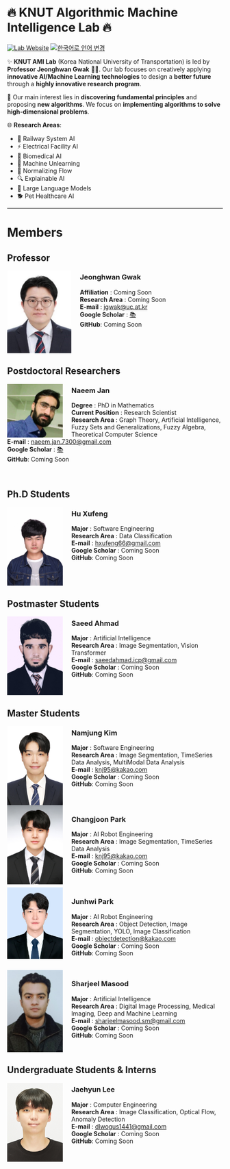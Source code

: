 # 🔥 KNUT Algorithmic Machine Intelligence Lab 🔥
[![Lab Website](https://img.shields.io/badge/Visit%20Lab%20Website-0085ff?style=for-the-badge&logo=googlechrome&logoColor=white)](https://sites.google.com/site/gistaimi/home) [![한국어로 언어 변경](https://img.shields.io/badge/한국어로%20언어%20변경-ff4500?style=for-the-badge&logo=googletranslate&logoColor=white)](./README.md)


✨ **KNUT AMI Lab** (Korea National University of Transportation) is led by **Professor Jeonghwan Gwak** 👨‍🏫. Our lab focuses on creatively applying **innovative AI/Machine Learning technologies** to design a **better future** through a **highly innovative research program**.

🎯 Our main interest lies in **discovering fundamental principles** and proposing **new algorithms**. We focus on **implementing algorithms to solve high-dimensional problems**.

🌐 **Research Areas**:
- 🚆 Railway System AI
- ⚡ Electrical Facility AI
- 🧬 Biomedical AI
- 🧠 Machine Unlearning
- 🔄 Normalizing Flow
- 🔍 Explainable AI
- 📝 Large Language Models
- 🐕 Pet Healthcare AI

---

# Members

## Professor
<img src="./members/교수님_증명사진.png" width="150" align="left" style="margin-right: 20px; vertical-align: top; border: none;" />

<h3>Jeonghwan Gwak</h3>  

**Affiliation** : Coming Soon  
**Research Area** : Coming Soon  
**E-mail** : jgwak@uc.at.kr  
**Google Scholar** : [📚](https://scholar.google.co.kr/citations?hl=ko&user=S4f2ALkAAAAJ)  
**GitHub**: Coming Soon  

<br clear="left"/>

## Postdoctoral Researchers
<img src="./members/NaeemJan.png" width="130" align="left" style="margin-right: 20px; vertical-align: top; border: none;" />

<h3>Naeem Jan</h3>  

**Degree** : PhD in Mathematics  
**Current Position** : Research Scientist  
**Research Area** : Graph Theory, Artificial Intelligence, Fuzzy Sets and Generalizations, Fuzzy Algebra, Theoretical Computer Science  
**E-mail** : naeem.jan.7300@gmail.com  
**Google Scholar** : [📚](https://scholar.google.com/citations?user=N1p49AgAAAAJ&hl=en)  
**GitHub**: Coming Soon  

<br clear="left"/>

## Ph.D Students
<img src="./members/Hu Xufeng.jpg" width="130" align="left" style="margin-right: 20px; vertical-align: top; border: none;" />

<h3>Hu Xufeng</h3>  

**Major** : Software Engineering  
**Research Area** : Data Classification  
**E-mail** : hxufeng66@gmail.com  
**Google Scholar** : Coming Soon  
**GitHub**: Coming Soon  

<br clear="left"/>

## Postmaster Students

<img src="./members/Saeed.jpg" width="130" align="left" style="margin-right: 20px; vertical-align: top; border: none;" />

<h3>Saeed Ahmad</h3>  

**Major** : Artificial Intelligence  
**Research Area** : Image Segmentation, Vision Transformer  
**E-mail** : saeedahmad.icp@gmail.com  
**Google Scholar** : Coming Soon  
**GitHub**: Coming Soon  

<br clear="left"/>

## Master Students

<img src="./members/김남중.png" width="130" align="left" style="margin-right: 20px; vertical-align: top; border: none;" />

<h3>Namjung Kim</h3>  

**Major** : Software Engineering  
**Research Area** : Image Segmentation, TimeSeries Data Analysis, MultiModal Data Analysis  
**E-mail** : knj95@kakao.com  
**Google Scholar** : Coming Soon  
**GitHub**: Coming Soon  

<br clear="left"/>

<img src="./members/박창준.png" width="130" align="left" style="margin-right: 20px; vertical-align: top; border: none;" />

<h3>Changjoon Park</h3>  

**Major** : AI Robot Engineering  
**Research Area** : Image Segmentation, TimeSeries Data Analysis  
**E-mail** : knj95@kakao.com  
**Google Scholar** : Coming Soon  
**GitHub**: Coming Soon  

<br clear="left"/>

<img src="./members/박준휘-objectdetection@kakao.jpg" width="130" align="left" style="margin-right: 20px; vertical-align: top; border: none;" />

<h3>Junhwi Park</h3>  

**Major** : AI Robot Engineering  
**Research Area** : Object Detection, Image Segmentation, YOLO, Image Classification  
**E-mail** : objectdetection@kakao.com  
**Google Scholar** : Coming Soon  
**GitHub**: Coming Soon  

<br clear="left"/>

<img src="./members/Sharjeel.png" width="130" align="left" style="margin-right: 20px; vertical-align: top; border: none;" />

<h3>Sharjeel Masood</h3>  

**Major** : Artificial Intelligence  
**Research Area** : Digital Image Processing, Medical Imaging, Deep and Machine Learning  
**E-mail** : sharjeelmasood.sm@gmail.com  
**Google Scholar** : Coming Soon  
**GitHub**: Coming Soon  

<br clear="left"/>

## Undergraduate Students & Interns
<img src="./members/이재현.png" width="130" align="left" style="margin-right: 20px; vertical-align: top; border: none;" />

<h3>Jaehyun Lee</h3>  

**Major** : Computer Engineering  
**Research Area** : Image Classification, Optical Flow, Anomaly Detection  
**E-mail** : dlwogus1441@gmail.com  
**Google Scholar** : Coming Soon  
**GitHub**: Coming Soon  

<br clear="left"/>
